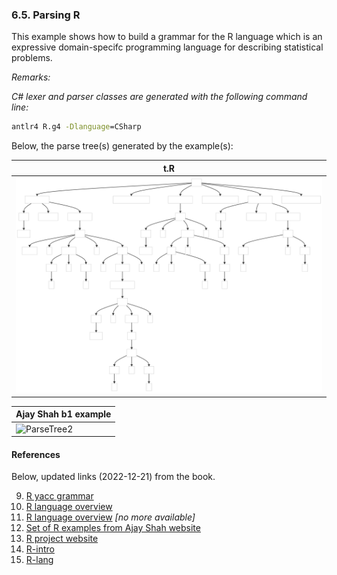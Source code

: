 ﻿### 6.5. Parsing R

This example shows how to build a grammar for the R language which is an expressive domain-specifc programming language for describing statistical problems.

_Remarks:_

_C# lexer and parser classes are generated with the following command line:_

```bat
antlr4 R.g4 -Dlanguage=CSharp
```

Below, the parse tree(s) generated by the example(s):

| t.R |
| --- |
| <img src=".resources/ParseTree1.svg" alt="ParseTree1" width="900"/> |

| Ajay Shah b1 example |
| -------------------- |
| <img src=".resources/ParseTree2.svg" alt="ParseTree2" width="900"/> | 

#### References

Below, updated links (2022-12-21) from the book.

9. [R yacc grammar](http://svn.r-project.org/R/trunk/src/main/gram.y)
10. [R language overview](.resouces/language-overview.pdf)
11. [R language overview](#) _[no more available]_
12. [Set of R examples from Ajay Shah website](https://www.mayin.org/ajayshah/KB/R/index.html)
13. [R project website](https://www.r-project.org/)
14. [R-intro](https://cran.r-project.org/doc/manuals/R-intro.pdf)
15. [R-lang](https://cran.r-project.org/doc/manuals/R-lang.html)